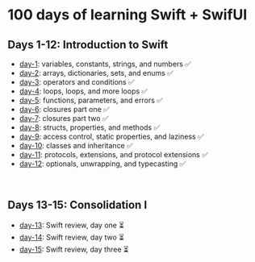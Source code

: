 # 100 days of learning Swift + SwifUI

## Days 1-12: Introduction to Swift
* [day-1](https://github.com/NatanaelUF17/100-days-of-swiftui/tree/master/day-1): variables, constants, strings, and numbers ✅
* [day-2](https://github.com/NatanaelUF17/100-days-of-swiftui/tree/master/day-2/): arrays, dictionaries, sets, and enums ✅
* [day-3](https://github.com/NatanaelUF17/100-days-of-swiftui/tree/master/day-3/): operators and conditions ✅
* [day-4](https://github.com/NatanaelUF17/100-days-of-swiftui/tree/master/day-4/): loops, loops, and more loops ✅
* [day-5](https://github.com/NatanaelUF17/100-days-of-swiftui/tree/master/day-5/): functions, parameters, and errors ✅
* [day-6](https://github.com/NatanaelUF17/100-days-of-swiftui/tree/master/day-6/): closures part one ✅
* [day-7](https://github.com/NatanaelUF17/100-days-of-swiftui/tree/master/day-7/): closures part two ✅
* [day-8](https://github.com/NatanaelUF17/100-days-of-swiftui/tree/master/day-8/): structs, properties, and methods ✅
* [day-9](https://github.com/NatanaelUF17/100-days-of-swiftui/tree/master/day-9/): access control, static properties, and laziness ✅
* [day-10](https://github.com/NatanaelUF17/100-days-of-swiftui/tree/master/day-10/): classes and inheritance ✅
* [day-11](https://github.com/NatanaelUF17/100-days-of-swiftui/tree/master/day-11/): protocols, extensions, and protocol extensions ✅
* [day-12](https://github.com/NatanaelUF17/100-days-of-swiftui/tree/master/day-12/): optionals, unwrapping, and typecasting ✅

<br />

## Days 13-15: Consolidation I
* [day-13](https://github.com/NatanaelUF17/100-days-of-swiftui/tree/master/day-13): Swift review, day one ⏳
* [day-14](https://github.com/NatanaelUF17/100-days-of-swiftui/tree/master/day-14): Swift review, day two ⏳
* [day-15](https://github.com/NatanaelUF17/100-days-of-swiftui/tree/master/day-15): Swift review, day three ⏳